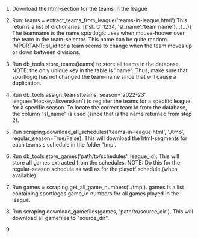 1. Download the html-section for the teams in the league
2. Run: teams = extract_teams_from_league('teams-in-league.html')
	This returns a list of dictionaries: [{'sl_id':1234, 'sl_name':'team name'},.,{...}]
	The teamname is the name sportlogic uses when mouse-hoover over the team in the team-selector. This name can be quite random.
	IMPORTANT: sl_id for a team seems to change when the team moves up or down between divisions.
3. Run db_tools.store_teams(teams) to store all teams in the database.
	NOTE: the only unique key in the table is "name". Thus, make sure that sportlogiq has not changed the team-name since that will cause a duplication.

4. Run db_tools.assign_teams(teams, season='2022-23', league='Hockeyallsvenskan') to register the teams for a specific league for a specific season.
	To locate the correct team id from the database, the column "sl_name" is used (since that is the name returned from step 2).
5. Run scraping.download_all_schedules('teams-in-league.html', './tmp', regular_season=True/False).
	This will download the html-segments for each teams:s schedule in the folder 'tmp'.
6. Run db_tools.store_games('path/to/schedules', league_id). This will store all games extracted from the schedules.
	NOTE: Do this for the regular-season schedule as well as for the playoff schedule (when available)
7. Run games = scraping.get_all_game_numbers('./tmp'). games is a list containing sportlogqs game_id numbers for all games played in the league.
8. Run scraping.download_gamefiles(games, 'path/to/source_dir'). This will download all gamefiles to "source_dir".
9. 